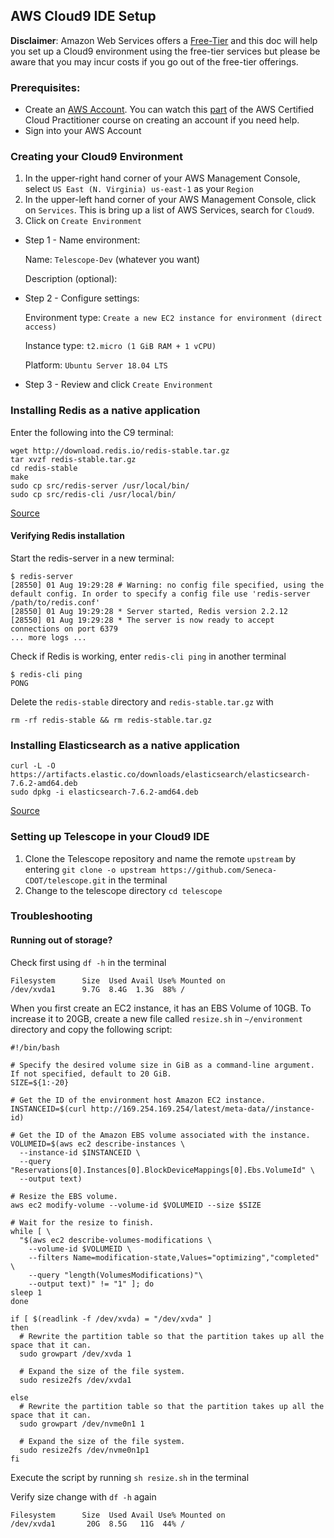 ## AWS Cloud9 IDE Setup

**Disclaimer**: Amazon Web Services offers a [Free-Tier](https://aws.amazon.com/free/) and this doc will help you set up a Cloud9 environment using the free-tier services but please be aware that you may incur costs if you go out of the free-tier offerings.

### Prerequisites:

- Create an [AWS Account](https://aws.amazon.com/). You can watch this [part](https://www.youtube.com/watch?v=3hLmDS179YE&t=10552s) of the AWS Certified Cloud Practitioner course on creating an account if you need help.
- Sign into your AWS Account

### Creating your Cloud9 Environment

1. In the upper-right hand corner of your AWS Management Console, select `US East (N. Virginia) us-east-1` as your `Region`
2. In the upper-left hand corner of your AWS Management Console, click on `Services`. This is bring up a list of AWS Services, search for `Cloud9`.
3. Click on `Create Environment`

- Step 1 - Name environment:

  Name: `Telescope-Dev` (whatever you want)

  Description (optional):

- Step 2 - Configure settings:

  Environment type: `Create a new EC2 instance for environment (direct access)`

  Instance type: `t2.micro (1 GiB RAM + 1 vCPU)`

  Platform: `Ubuntu Server 18.04 LTS`

- Step 3 - Review and click `Create Environment`

### Installing Redis as a native application

Enter the following into the C9 terminal:

```
wget http://download.redis.io/redis-stable.tar.gz
tar xvzf redis-stable.tar.gz
cd redis-stable
make
sudo cp src/redis-server /usr/local/bin/
sudo cp src/redis-cli /usr/local/bin/
```

[Source](https://redis.io/topics/quickstart)

#### Verifying Redis installation

Start the redis-server in a new terminal:

```
$ redis-server
[28550] 01 Aug 19:29:28 # Warning: no config file specified, using the default config. In order to specify a config file use 'redis-server /path/to/redis.conf'
[28550] 01 Aug 19:29:28 * Server started, Redis version 2.2.12
[28550] 01 Aug 19:29:28 * The server is now ready to accept connections on port 6379
... more logs ...
```

Check if Redis is working, enter `redis-cli ping` in another terminal

```
$ redis-cli ping
PONG
```

Delete the `redis-stable` directory and `redis-stable.tar.gz` with

```
rm -rf redis-stable && rm redis-stable.tar.gz
```

### Installing Elasticsearch as a native application

```
curl -L -O https://artifacts.elastic.co/downloads/elasticsearch/elasticsearch-7.6.2-amd64.deb
sudo dpkg -i elasticsearch-7.6.2-amd64.deb
```

[Source](https://www.elastic.co/guide/en/elastic-stack-get-started/7.6/get-started-elastic-stack.html#install-elasticsearch)

### Setting up Telescope in your Cloud9 IDE

1. Clone the Telescope repository and name the remote `upstream` by entering `git clone -o upstream https://github.com/Seneca-CDOT/telescope.git` in the terminal
2. Change to the telescope directory `cd telescope`

### Troubleshooting

#### Running out of storage?

Check first using `df -h` in the terminal

```
Filesystem      Size  Used Avail Use% Mounted on
/dev/xvda1      9.7G  8.4G  1.3G  88% /
```

When you first create an EC2 instance, it has an EBS Volume of 10GB. To increase it to 20GB, create a new file called `resize.sh` in `~/environment` directory and copy the following script:

```
#!/bin/bash

# Specify the desired volume size in GiB as a command-line argument. If not specified, default to 20 GiB.
SIZE=${1:-20}

# Get the ID of the environment host Amazon EC2 instance.
INSTANCEID=$(curl http://169.254.169.254/latest/meta-data//instance-id)

# Get the ID of the Amazon EBS volume associated with the instance.
VOLUMEID=$(aws ec2 describe-instances \
  --instance-id $INSTANCEID \
  --query "Reservations[0].Instances[0].BlockDeviceMappings[0].Ebs.VolumeId" \
  --output text)

# Resize the EBS volume.
aws ec2 modify-volume --volume-id $VOLUMEID --size $SIZE

# Wait for the resize to finish.
while [ \
  "$(aws ec2 describe-volumes-modifications \
    --volume-id $VOLUMEID \
    --filters Name=modification-state,Values="optimizing","completed" \
    --query "length(VolumesModifications)"\
    --output text)" != "1" ]; do
sleep 1
done

if [ $(readlink -f /dev/xvda) = "/dev/xvda" ]
then
  # Rewrite the partition table so that the partition takes up all the space that it can.
  sudo growpart /dev/xvda 1

  # Expand the size of the file system.
  sudo resize2fs /dev/xvda1

else
  # Rewrite the partition table so that the partition takes up all the space that it can.
  sudo growpart /dev/nvme0n1 1

  # Expand the size of the file system.
  sudo resize2fs /dev/nvme0n1p1
fi
```

Execute the script by running `sh resize.sh` in the terminal

Verify size change with `df -h` again

```
Filesystem      Size  Used Avail Use% Mounted on
/dev/xvda1       20G  8.5G   11G  44% /
```
